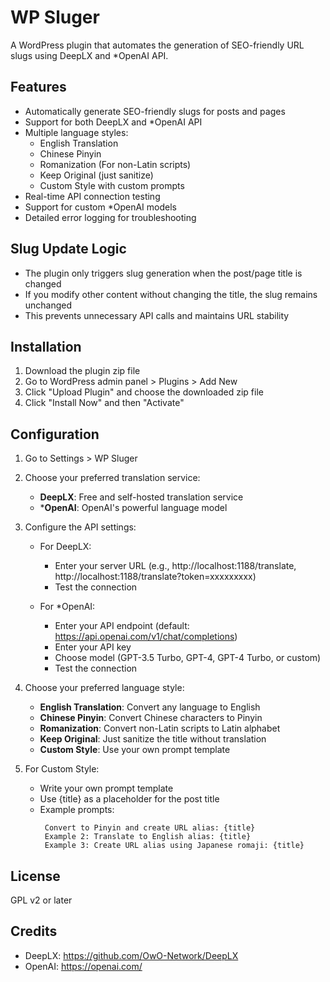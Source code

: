 # WP Sluger

A WordPress plugin that automates the generation of SEO-friendly URL slugs using DeepLX and *OpenAI API.

## Features

- Automatically generate SEO-friendly slugs for posts and pages
- Support for both DeepLX and *OpenAI API
- Multiple language styles:
  - English Translation
  - Chinese Pinyin
  - Romanization (For non-Latin scripts)
  - Keep Original (just sanitize)
  - Custom Style with custom prompts
- Real-time API connection testing
- Support for custom *OpenAI models
- Detailed error logging for troubleshooting


## Slug Update Logic
- The plugin only triggers slug generation when the post/page title is changed
- If you modify other content without changing the title, the slug remains unchanged
- This prevents unnecessary API calls and maintains URL stability


## Installation

1. Download the plugin zip file
2. Go to WordPress admin panel > Plugins > Add New
3. Click "Upload Plugin" and choose the downloaded zip file
4. Click "Install Now" and then "Activate"

## Configuration

1. Go to Settings > WP Sluger
2. Choose your preferred translation service:
   - **DeepLX**: Free and self-hosted translation service
   - ***OpenAI**: OpenAI's powerful language model

3. Configure the API settings:
   - For DeepLX:
     - Enter your server URL (e.g., http://localhost:1188/translate, http://localhost:1188/translate?token=xxxxxxxxx)
     - Test the connection
   
   - For *OpenAI:
     - Enter your API endpoint (default: https://api.openai.com/v1/chat/completions)
     - Enter your API key
     - Choose model (GPT-3.5 Turbo, GPT-4, GPT-4 Turbo, or custom)
     - Test the connection

4. Choose your preferred language style:
   - **English Translation**: Convert any language to English
   - **Chinese Pinyin**: Convert Chinese characters to Pinyin
   - **Romanization**: Convert non-Latin scripts to Latin alphabet
   - **Keep Original**: Just sanitize the title without translation
   - **Custom Style**: Use your own prompt template

5. For Custom Style:
   - Write your own prompt template
   - Use {title} as a placeholder for the post title
   - Example prompts:
     ```
      Convert to Pinyin and create URL alias: {title}
      Example 2: Translate to English alias: {title}
      Example 3: Create URL alias using Japanese romaji: {title}
     ```

## License

GPL v2 or later

## Credits

- DeepLX: https://github.com/OwO-Network/DeepLX
- OpenAI: https://openai.com/
